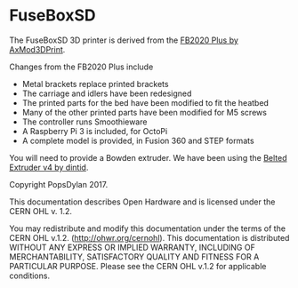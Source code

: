 # FuseBoxSD

The FuseBoxSD 3D printer is derived from the [FB2020 Plus by AxMod3DPrint](github.com/AxMod3DPrint/FB2020). 

Changes from the FB2020 Plus include
* Metal brackets replace printed brackets
* The carriage and idlers have been redesigned
* The printed parts for the bed have been modified to fit the heatbed
* Many of the other printed parts have been modified for M5 screws
* The controller runs Smoothieware
* A Raspberry Pi 3 is included, for OctoPi
* A complete model is provided, in Fusion 360 and STEP formats

You will need to provide a Bowden extruder. We have been using the [Belted Extruder v4 by dintid](www.thingiverse.com/thing:2527297).

Copyright PopsDylan 2017.

This documentation describes Open Hardware and is licensed under the CERN OHL v. 1.2.

You may redistribute and modify this documentation under the terms of the CERN OHL v.1.2. (http://ohwr.org/cernohl). This documentation is distributed WITHOUT ANY EXPRESS OR IMPLIED WARRANTY, INCLUDING OF MERCHANTABILITY, SATISFACTORY QUALITY AND FITNESS FOR A PARTICULAR PURPOSE. Please see the CERN OHL v.1.2 for applicable conditions.

